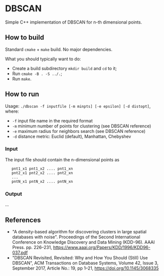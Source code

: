 # DBSCAN
Simple C++ implementation of DBSCAN for n-th dimensional points.

## How to build 
Standard `cmake` + `make` build. No major dependencies.

What you should typically want to do:
* Create a build subdirectory `mkdir build` and `cd` to it;
* Run `cmake -B . -S ../.`;
* Run `make`.

## How to run
Usage: `./dbscan -f inputfile [-m minpts] [-e epsilon] [-d distopt]`, where:
* `-f` input file name in the required format
* `-m` minimum number of points for clustering (see DBSCAN reference)
* `-e` maximum radius for neighbors search (see DBSCAN reference)
* `-d` distance metric: Euclid (default), Manhattan, Chebyshev

### Input
The input file should contain the n-dimensional points as
```
   pnt1_x1 pnt1_x2 .... pnt1_xn
   pnt2_x1 pnt2_x2 .... pnt2_xn
   ...
   pntN_x1 pntN_x2 .... pntN_xn
```

### Output
...

## References
* "A density-based algorithm for discovering clusters in large spatial databases with noise". Proceedings of the Second International Conference on Knowledge Discovery and Data Mining (KDD-96). AAAI Press. pp. 226–231, https://www.aaai.org/Papers/KDD/1996/KDD96-037.pdf
* "DBSCAN Revisited, Revisited: Why and How You Should (Still) Use DBSCAN", ACM Transactions on Database Systems, Volume 42, Issue 3, September 2017, Article No.: 19, pp 1–21, https://doi.org/10.1145/3068335
